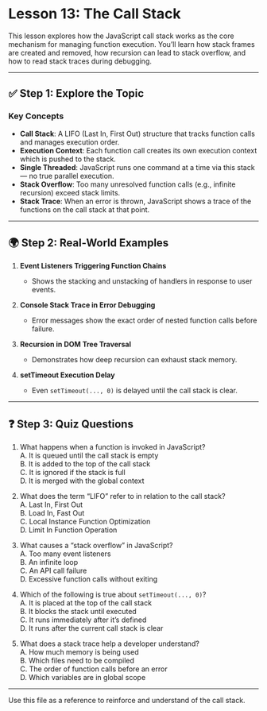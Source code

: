 # Lesson 13: The Call Stack

This lesson explores how the JavaScript call stack works as the core mechanism for managing function execution. You’ll learn how stack frames are created and removed, how recursion can lead to stack overflow, and how to read stack traces during debugging.

---

## ✅ Step 1: Explore the Topic

### Key Concepts

- **Call Stack**: A LIFO (Last In, First Out) structure that tracks function calls and manages execution order.
- **Execution Context**: Each function call creates its own execution context which is pushed to the stack.
- **Single Threaded**: JavaScript runs one command at a time via this stack — no true parallel execution.
- **Stack Overflow**: Too many unresolved function calls (e.g., infinite recursion) exceed stack limits.
- **Stack Trace**: When an error is thrown, JavaScript shows a trace of the functions on the call stack at that point.

---

## 🌍 Step 2: Real-World Examples

1. **Event Listeners Triggering Function Chains**
   - Shows the stacking and unstacking of handlers in response to user events.

2. **Console Stack Trace in Error Debugging**
   - Error messages show the exact order of nested function calls before failure.

3. **Recursion in DOM Tree Traversal**
   - Demonstrates how deep recursion can exhaust stack memory.

4. **setTimeout Execution Delay**
   - Even `setTimeout(..., 0)` is delayed until the call stack is clear.

---

## ❓ Step 3: Quiz Questions

1. What happens when a function is invoked in JavaScript?  
A. It is queued until the call stack is empty  
B. It is added to the top of the call stack  
C. It is ignored if the stack is full  
D. It is merged with the global context  

2. What does the term “LIFO” refer to in relation to the call stack?  
A. Last In, First Out  
B. Load In, Fast Out  
C. Local Instance Function Optimization  
D. Limit In Function Operation  

3. What causes a “stack overflow” in JavaScript?  
A. Too many event listeners  
B. An infinite loop  
C. An API call failure  
D. Excessive function calls without exiting  

4. Which of the following is true about `setTimeout(..., 0)`?  
A. It is placed at the top of the call stack  
B. It blocks the stack until executed  
C. It runs immediately after it’s defined  
D. It runs after the current call stack is clear  

5. What does a stack trace help a developer understand?  
A. How much memory is being used  
B. Which files need to be compiled  
C. The order of function calls before an error  
D. Which variables are in global scope  

---

Use this file as a reference to reinforce and  understand of the call stack.
